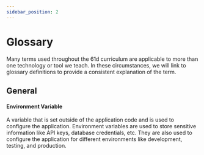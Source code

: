 ```yaml
---
sidebar_position: 2
---
```


# Glossary

Many terms used throughout the 61d curriculum are applicable to more than one technology or tool we teach. In these circumstances, we will link to glossary definitions to provide a consistent explanation of the term.

## General

#### Environment Variable

A variable that is set outside of the application code and is used to configure the application. Environment variables are used to store sensitive information like API keys, database credentials, etc. They are also used to configure the application for different environments like development, testing, and production.

